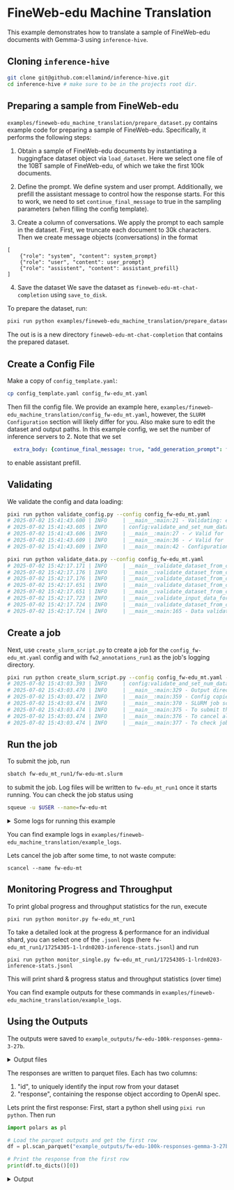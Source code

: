 # FineWeb-edu Machine Translation
This example demonstrates how to translate a sample of FineWeb-edu documents with Gemma-3 using `inference-hive`.


## Cloning `inference-hive`
```bash
git clone git@github.com:ellamind/inference-hive.git
cd inference-hive # make sure to be in the projects root dir.
```

## Preparing a sample from FineWeb-edu
`examples/fineweb-edu_machine_translation/prepare_dataset.py` contains example code for preparing a sample of FineWeb-edu.
Specifically, it performs the following steps:
1. Obtain a sample of FineWeb-edu documents by instantiating a huggingface dataset object via `load_dataset`.
Here we select one file of the 10BT sample of FineWeb-edu, of which we take the first 100k documents.

2. Define the prompt.
We define system and user prompt. Additionally, we prefill the assistant message to control how the response starts. For this to work, we need to set `continue_final_message` to true in the sampling parameters (when filling the config template).

3. Create a column of conversations.
We apply the prompt to each sample in the dataset. First, we truncate each document to 30k characters. Then we create message objects (conversations) in the format 
```
[
    {"role": "system", "content": system_prompt}
    {"role": "user", "content": user_prompt}
    {"role": "assistent", "content": assistant_prefill}
]
```

4. Save the dataset
We save the dataset as `fineweb-edu-mt-chat-completion` using `save_to_disk`.

To prepare the dataset, run:

```bash
pixi run python examples/fineweb-edu_machine_translation/prepare_dataset.py
```

The out is is a new directory `fineweb-edu-mt-chat-completion` that contains the prepared dataset.

## Create a Config File
Make a copy of `config_template.yaml`:
```bash
cp config_template.yaml config_fw-edu_mt.yaml
```
Then fill the config file. We provide an example here, `examples/fineweb-edu_machine_translation/config_fw-edu_mt.yaml`, however, the `SLURM Configuration` section will likely differ for you. Also make sure to edit the dataset and output paths. In this example config, we set the number of inference servers to 2. Note that we set

```yaml
  extra_body: {continue_final_message: true, "add_generation_prompt": false} # we need to set these two for assistant prefill to work.
```
to enable assistant prefill.

## Validating
We validate the config and data loading:

```bash
pixi run python validate_config.py --config config_fw-edu_mt.yaml
# 2025-07-02 15:41:43.600 | INFO     | __main__:main:21 - Validating: examples/fineweb-edu_machine_translation/config_fw-edu_mt.yaml
# 2025-07-02 15:41:43.605 | INFO     | config:validate_and_set_num_data_shards:218 - num_data_shards not specified, defaulting to num_inference_servers (2)
# 2025-07-02 15:41:43.606 | INFO     | __main__:main:27 - ✓ Valid for create_slurm_script.py
# 2025-07-02 15:41:43.609 | INFO     | __main__:main:36 - ✓ Valid for run_inference.py
# 2025-07-02 15:41:43.609 | INFO     | __main__:main:42 - Configuration is valid!
```

```bash
pixi run python validate_data.py --config config_fw-edu_mt.yaml
# 2025-07-02 15:42:17.171 | INFO     | __main__:validate_dataset_from_config:98 - Loading configuration from: examples/fineweb-edu_machine_translation/config_fw-edu_mt.yaml
# 2025-07-02 15:42:17.176 | INFO     | __main__:validate_dataset_from_config:101 - Loading dataset for validation...
# 2025-07-02 15:42:17.176 | INFO     | __main__:validate_dataset_from_config:103 - Loading dataset with load_from_disk
# 2025-07-02 15:42:17.651 | INFO     | __main__:validate_dataset_from_config:115 - Dataset loaded: 100000 rows
# 2025-07-02 15:42:17.651 | INFO     | __main__:validate_dataset_from_config:118 - Starting data validation...
# 2025-07-02 15:42:17.723 | INFO     | __main__:validate_input_data_format:86 - Input data format validation passed for api_type='chat-completion' with string ID column 'id' using OpenAI's pydantic models
# 2025-07-02 15:42:17.724 | INFO     | __main__:validate_dataset_from_config:126 - ✓ Data validation completed successfully!
# 2025-07-02 15:42:17.724 | INFO     | __main__:main:165 - Data validation passed! Dataset is ready for inference.
```

## Create a job
Next, use `create_slurm_script.py` to create a job for the `config_fw-edu_mt.yaml` config and with `fw2_annotations_run1` as the job's logging directory.
```bash
pixi run python create_slurm_script.py --config config_fw-edu_mt.yaml --output fw-edu_mt_run1
# 2025-07-02 15:43:03.393 | INFO     | config:validate_and_set_num_data_shards:218 - num_data_shards not specified, defaulting to num_inference_servers (2)
# 2025-07-02 15:43:03.470 | INFO     | __main__:main:329 - Output directory: fw-edu_mt_run1
# 2025-07-02 15:43:03.472 | INFO     | __main__:main:359 - Config copied to: fw-edu_mt_run1/config_fw-edu_mt.yaml
# 2025-07-02 15:43:03.474 | INFO     | __main__:main:370 - SLURM job script generated successfully: fw-edu_mt_run1/fw-edu-mt.slurm
# 2025-07-02 15:43:03.474 | INFO     | __main__:main:375 - To submit the job: sbatch fw-edu_mt_run1/fw-edu-mt.slurm
# 2025-07-02 15:43:03.474 | INFO     | __main__:main:376 - To cancel all jobs: scancel --name=fw-edu-mt
# 2025-07-02 15:43:03.474 | INFO     | __main__:main:377 - To check job status: squeue -u $USER --name=fw-edu-mt
```

## Run the job
To submit the job, run
```bash
sbatch fw-edu_mt_run1/fw-edu-mt.slurm
```
to submit the job. Log files will be written to `fw-edu_mt_run1` once it starts running.
You can check the job status using 
```bash
squeue -u $USER --name=fw-edu-mt
```

<details><summary>Some logs for running this example</summary>

SLURM queue:
```
JOBID     USER      PARTITION      ACCOUNT        NODES  STATE     TIME      NAME                          NODELIST(REASON)
17254305  midahl00  boost_usr_prod aifac_l01_028  1      RUNNING   9:18      fw-edu-mt                     lrdn0027
17254306  midahl00  boost_usr_prod aifac_l01_028  1      RUNNING   9:18      fw-edu-mt                     lrdn0203
```

Log files:
```bash
ls -1 ./fw-edu_mt_run1
17253723-1-lrdn3250-inference-server.log
17253723-1-lrdn3250.log
17253723-2-lrdn0027-inference-server.log
17253723-2-lrdn0027.log
config_fw-edu_mt.yaml
fw-edu-mt.slurm
```
</details>

You can find example logs in `examples/fineweb-edu_machine_translation/example_logs`.

Lets cancel the job after some time, to not waste compute:
```
scancel --name fw-edu-mt
```

## Monitoring Progress and Throughput

To print global progress and throughput statistics for the run, execute
```
pixi run python monitor.py fw-edu_mt_run1
```

To take a detailed look at the progress & performance for an individual shard, you can select one of the `.jsonl` logs (here `fw-edu_mt_run1/17254305-1-lrdn0203-inference-stats.jsonl`) and run
```
pixi run python monitor_single.py fw-edu_mt_run1/17254305-1-lrdn0203-inference-stats.jsonl
```
This will print shard & progress status and throughput statistics (over time)

You can find example outputs for these commands in `examples/fineweb-edu_machine_translation/example_logs`.


## Using the Outputs
The outputs were saved to `example_outputs/fw-edu-100k-responses-gemma-3-27b`.

<details><summary>Output files</summary>

```bash
ls -1 example_outputs/fw-edu-100k-responses-gemma-3-27b
shard000000_part000000.zstd.parquet
shard000001_part000000.zstd.parquet

```
</details>

The responses are written to parquet files. Each has two columns:
1. "id", to uniquely identify the input row from your dataset
2. "response", containing the response object according to OpenAI spec.

Lets print the first response:
First, start a python shell using `pixi run python`. Then run
```python
import polars as pl

# Load the parquet outputs and get the first row
df = pl.scan_parquet("example_outputs/fw-edu-100k-responses-gemma-3-27b").head(1).collect()

# Print the response from the first row
print(df.to_dicts()[0])
```

<details><summary>Output</summary>

```python
{
    "id": "<urn:uuid:f51e4a20-9e4e-460d-8a25-cfaccf052f8e>",
    "response": {
        "id": "chatcmpl-b5ac7cd5bfba43a1929ba030a3f665cf",
        "choices": [
            {
                "finish_reason": "stop",
                "index": 0,
                "logprobs": None,
                "message": {
                    "content": "\nDiese LEDs sind mit einem Thermistor verbunden, der etwas heißer läuft als die Raumtemperatur. Indem man auf den Thermistor bläst, kühlt das Geburtstagskind ihn ab und erhöht somit den Widerstand. Der Mikrocontroller erkennt dies und schaltet daraufhin einige der LEDs aus. Bauen Sie so ein Gerät und Sie müssen sich nie wieder Sorgen um geschmolzenes Wachs auf Ihrer Torte machen. Detaillierte Anleitungen finden Sie auf Instructables.\n</translated_document>",
                    "refusal": None,
                    "role": "assistant",
                    "annotations": None,
                    "audio": None,
                    "function_call": None,
                    "tool_calls": [],
                },
            }
        ],
        "created": 1751464989,
        "model": "google/gemma-3-27b-it",
        "object": "chat.completion",
        "service_tier": None,
        "system_fingerprint": None,
        "usage": {
            "completion_tokens": 105,
            "prompt_tokens": 192,
            "total_tokens": 297,
            "completion_tokens_details": None,
            "prompt_tokens_details": None,
        },
    },
}

```

Lets print the content of the first response
```python
print(
    df.select(
        pl.col("response")
        .struct.field("choices")
        .list.get(0)
        .struct.field("message")
        .struct.field("content")
    ).item()
)
# Diese LEDs sind mit einem Thermistor verbunden, der etwas heißer läuft als die Raumtemperatur. Indem man auf den Thermistor bläst, kühlt das Geburtstagskind ihn ab und erhöht somit den Widerstand. Der Mikrocontroller erkennt dies und schaltet daraufhin einige der LEDs aus. Bauen Sie so ein Gerät und Sie müssen sich nie wieder Sorgen um geschmolzenes Wachs auf Ihrer Torte machen. Detaillierte Anleitungen finden Sie auf Instructables.
# </translated_document>
```
</details>